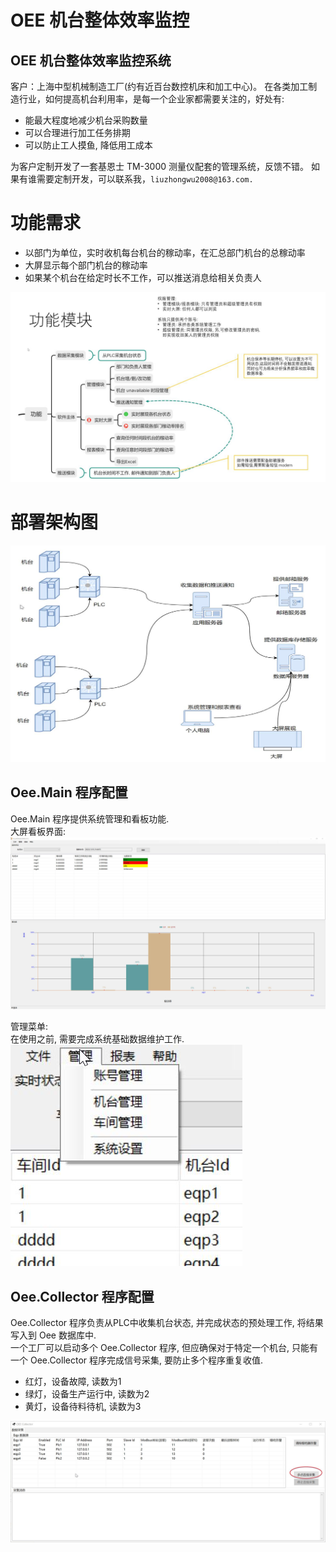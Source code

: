 # OEE 机台整体效率监控


## OEE 机台整体效率监控系统
客户：上海中型机械制造工厂(约有近百台数控机床和加工中心)。
在各类加工制造行业，如何提高机台利用率，是每一个企业家都需要关注的，好处有:
- 能最大程度地减少机台采购数量
- 可以合理进行加工任务排期
- 可以防止工人摸鱼, 降低用工成本

为客户定制开发了一套基恩士 TM-3000 测量仪配套的管理系统，反馈不错。 如果有谁需要定制开发，可以联系我，`liuzhongwu2008@163.com.`

# 功能需求
- 以部门为单位，实时收机每台机台的稼动率，在汇总部门机台的总稼动率
- 大屏显示每个部门机台的稼动率
- 如果某个机台在给定时长不工作，可以推送消息给相关负责人

![](oee_files/2.jpg)


# 部署架构图
![](oee_files/21.jpg)

  

## Oee.Main 程序配置
Oee.Main 程序提供系统管理和看板功能.  
大屏看板界面:   
![](oee_files/17.jpg)

管理菜单:  
在使用之前, 需要完成系统基础数据维护工作. 
![](oee_files/20.jpg) 



## Oee.Collector 程序配置
Oee.Collector 程序负责从PLC中收集机台状态, 并完成状态的预处理工作, 将结果写入到 Oee 数据库中.   
一个工厂可以启动多个 Oee.Collector 程序, 但应确保对于特定一个机台, 只能有一个 Oee.Collector 程序完成信号采集, 要防止多个程序重复收值.    
- 红灯，设备故障, 读数为1
- 绿灯，设备生产运行中, 读数为2
- 黄灯，设备待料待机, 读数为3

 ![](oee_files/19.jpg)




